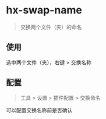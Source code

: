 ﻿# hx-swap-name

> 交换两个文件（夹）的命名

## 使用

选中两个文件（夹），右键 > 交换名称

## 配置

> 工具 > 设置 > 插件配置 > 交换命名

可以配置交换名称前是否确认